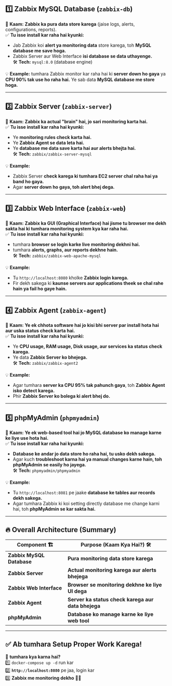 
## **1️⃣ Zabbix MySQL Database (`zabbix-db`)**  
📌 **Kaam:** **Zabbix ka pura data store karega** (jaise logs, alerts, configurations, reports).  
✅ **Tu isse install kar raha hai kyunki:**  
- Jab Zabbix koi **alert ya monitoring data** store karega, toh **MySQL database me save hoga.**  
- Zabbix Server aur Web Interface **isi database se data uthayenge.**  
🛠 **Tech:** `mysql:8.0` (database engine)  

💡 **Example:** tumhara Zabbix monitor kar raha hai ki **server down ho gaya** ya **CPU 90% tak use ho raha hai.** Ye sab data **MySQL database me store hoga.**  

---

## **2️⃣ Zabbix Server (`zabbix-server`)**  
📌 **Kaam:** **Zabbix ka actual "brain" hai, jo sari monitoring karta hai.**  
✅ **Tu isse install kar raha hai kyunki:**  
- Ye **monitoring rules check karta hai.**  
- Ye **Zabbix Agent se data leta hai.**  
- Ye **database me data save karta hai aur alerts bhejta hai.**  
🛠 **Tech:** `zabbix/zabbix-server-mysql`  

💡 **Example:**  
- Zabbix Server **check karega ki tumhara EC2 server chal raha hai ya band ho gaya.**  
- Agar **server down ho gaya, toh alert bhej dega.**  

---

## **3️⃣ Zabbix Web Interface (`zabbix-web`)**  
📌 **Kaam:** **Zabbix ka GUI (Graphical Interface) hai jisme tu browser me dekh sakta hai ki tumhara monitoring system kya kar raha hai.**  
✅ **Tu isse install kar raha hai kyunki:**  
- tumhara **browser se login karke live monitoring dekhni hai.**  
- tumhara **alerts, graphs, aur reports dekhne hain.**  
🛠 **Tech:** `zabbix/zabbix-web-apache-mysql`  

💡 **Example:**  
- Tu `http://localhost:8080` kholke **Zabbix login karega.**  
- Fir dekh sakega ki **kaunse servers aur applications theek se chal rahe hain ya fail ho gaye hain.**  

---

## **4️⃣ Zabbix Agent (`zabbix-agent`)**  
📌 **Kaam:** **Ye ek chhota software hai jo kisi bhi server par install hota hai aur uska status check karta hai.**  
✅ **Tu isse install kar raha hai kyunki:**  
- Ye **CPU usage, RAM usage, Disk usage, aur services ka status check karega.**  
- Ye data **Zabbix Server ko bhejega.**  
🛠 **Tech:** `zabbix/zabbix-agent2`  

💡 **Example:**  
- Agar tumhara **server ka CPU 95% tak pahunch gaya**, toh **Zabbix Agent isko detect karega.**  
- Phir **Zabbix Server ko bolega ki alert bhej do.**  

---

## **5️⃣ phpMyAdmin (`phpmyadmin`)**  
📌 **Kaam:** **Ye ek web-based tool hai jo MySQL database ko manage karne ke liye use hota hai.**  
✅ **Tu isse install kar raha hai kyunki:**  
- **Database ke andar jo data store ho raha hai, tu usko dekh sakega.**  
- Agar kuch **troubleshoot karna hai ya manual changes karne hain, toh phpMyAdmin se easily ho jayega.**  
🛠 **Tech:** `phpmyadmin/phpmyadmin`  

💡 **Example:**  
- Tu `http://localhost:8081` pe jaake **database ke tables aur records dekh sakega.**  
- Agar tumhara Zabbix ki koi setting directly database me change karni hai, toh **phpMyAdmin se kar sakta hai.**  

---

## **🔥 Overall Architecture (Summary)**
| **Component** 🏗 | **Purpose (Kaam Kya Hai?)** 🛠 |
|----------------|----------------|
| **Zabbix MySQL Database** | **Pura monitoring data store karega** |
| **Zabbix Server** | **Actual monitoring karega aur alerts bhejega** |
| **Zabbix Web Interface** | **Browser se monitoring dekhne ke liye UI dega** |
| **Zabbix Agent** | **Server ka status check karega aur data bhejega** |
| **phpMyAdmin** | **Database ko manage karne ke liye web tool** |

---

## **✅ Ab tumhara Setup Proper Work Karega!**
🎯 **tumhara kya karna hai?**  
1️⃣ `docker-compose up -d` run kar  
2️⃣ **`http://localhost:8080`** pe jaa, login kar  
3️⃣ **Zabbix me monitoring dekho** 🚀🔥
